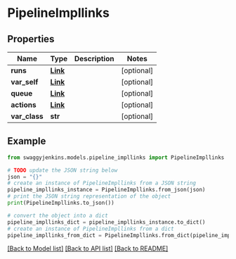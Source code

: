# PipelineImpllinks


## Properties

Name | Type | Description | Notes
------------ | ------------- | ------------- | -------------
**runs** | [**Link**](Link.md) |  | [optional] 
**var_self** | [**Link**](Link.md) |  | [optional] 
**queue** | [**Link**](Link.md) |  | [optional] 
**actions** | [**Link**](Link.md) |  | [optional] 
**var_class** | **str** |  | [optional] 

## Example

```python
from swaggyjenkins.models.pipeline_impllinks import PipelineImpllinks

# TODO update the JSON string below
json = "{}"
# create an instance of PipelineImpllinks from a JSON string
pipeline_impllinks_instance = PipelineImpllinks.from_json(json)
# print the JSON string representation of the object
print(PipelineImpllinks.to_json())

# convert the object into a dict
pipeline_impllinks_dict = pipeline_impllinks_instance.to_dict()
# create an instance of PipelineImpllinks from a dict
pipeline_impllinks_from_dict = PipelineImpllinks.from_dict(pipeline_impllinks_dict)
```
[[Back to Model list]](../README.md#documentation-for-models) [[Back to API list]](../README.md#documentation-for-api-endpoints) [[Back to README]](../README.md)


